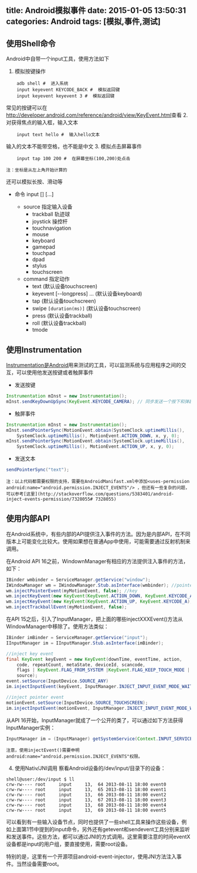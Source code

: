 title: Android模拟事件
date: 2015-01-05 13:50:31
categories: Android
tags: [模拟,事件,测试]
---
<!--more-->
## 使用Shell命令
Android中自带一个input工具，使用方法如下
1. 模拟按键操作
```shell
	adb shell #  进入系统
	input keyevent KEYCODE_BACK #  模拟返回键
	input keyevent keyevent 3 #  模拟返回键
```
常见的按键可以在<http://developer.android.com/reference/android/view/KeyEvent.html>查看
2. 对获得焦点的输入框，输入文本
```shell
	input text hello #  输入hello文本
```
输入的文本不能带空格，也不能是中文
3. 模拟点击屏幕事件
```shell
	input tap 100 200 #  在屏幕坐标(100,200)处点击
```
	
	注：坐标是从左上角开始计算的

还可以模拟长按、滑动等

- 命令 input [<source>] <command> [<arg>...]
	+ source 指定输入设备
		- trackball 轨迹球
		- joystick 操控杆
		- touchnavigation
		- mouse
		- keyboard
		- gamepad
		- touchpad
		- dpad
		- stylus
		- touchscreen
	+ command 指定动作
		- text <string> (默认设备touchscreen)
		- keyevent [--longpress] <key code number or name> ... (默认设备keyboard)
		- tap <x> <y> (默认设备touchscreen)
		- swipe <x1> <y1> <x2> <y2> `[duration(ms)]` (默认设备touchscreen)
		- press <dx> <dy> (默认设备trackball)
		- roll <dx> <dy> (默认设备trackball)
		- tmode <tmode>

## 使用Instrumentation
[Instrumentation是Android](http://developer.android.com/tools/testing/index.html)用来测试的工具，可以监测系统与应用程序之间的交互，可以使用他发送按键或者触屏事件

- 发送按键
```java
Instrumentation mInst = new Instrumentation();
mInst.sendKeyDownUpSync(KeyEvent.KEYCODE_CAMERA); // 同步发送一个按下和弹起事件
```

- 触屏事件
```java
Instrumentation mInst = new Instrumentation();  
mInst.sendPointerSync(MotionEvent.obtain(SystemClock.uptimeMillis(),  
    SystemClock.uptimeMillis(), MotionEvent.ACTION_DOWN, x, y, 0);
mInst.sendPointerSync(MotionEvent.obtain(SystemClock.uptimeMillis(),  
    SystemClock.uptimeMillis(), MotionEvent.ACTION_UP, x, y, 0);
```

- 发送文本
```java
sendPointerSync("text");
```

	注：以上代码都需要权限的支持，需要在AndroidManifast.xml中添加<uses-permission android:name="android.permission.INJECT_EVENTS"/> ，但还有一些复杂的问题，可以参考[这里](http://stackoverflow.com/questions/5383401/android-inject-events-permission/7328055# 7328055)


## 使用内部API
在Android系统中，有些内部的API提供注入事件的方法。因为是内部API，在不同版本上可能变化比较大。使用如果想在普通App中使用，可能需要通过反射机制来调用。

在Android API 16之前，WindownManager有相应的方法提供注入事件的方法，如下：
```java
IBinder wmbinder = ServiceManager.getService("window");  
IWindowManager wm = IWindowManager.Stub.asInterface(wmbinder); //pointer  
wm.injectPointerEvent(myMotionEvent, false); //key  
wm.injectKeyEvent(new KeyEvent(KeyEvent.ACTION_DOWN, KeyEvent.KEYCODE_A), false);  
wm.injectKeyEvent(new KeyEvent(KeyEvent.ACTION_UP, KeyEvent.KEYCODE_A), false); //trackball  
wm.injectTrackballEvent(myMotionEvent, false);  
```
在API 15之后，引入了InputManager，把上面的哪些injectXXXEvent()方法从WindowManager中移除了。使用方法类似：
```java
IBinder imBinder = ServiceManager.getService("input");  
IInputManager im = IInputManager.Stub.asInterface(imBinder);

//inject key event
final KeyEvent keyEvent = new KeyEvent(downTime, eventTime, action,  
    code, repeatCount, metaState, deviceId, scancode, 
    flags | KeyEvent.FLAG_FROM_SYSTEM |KeyEvent.FLAG_KEEP_TOUCH_MODE | KeyEvent.FLAG_SOFT_KEYBOARD, 
    source);
event.setSource(InputDevice.SOURCE_ANY)  
im.injectInputEvent(keyEvent, InputManager.INJECT_INPUT_EVENT_MODE_WAIT_FOR_FINISH);

//inject pointer event
motionEvent.setSource(InputDevice.SOURCE_TOUCHSCREEN);  
im.injectInputEvent(motionEvent, InputManager.INJECT_INPUT_EVENT_MODE_WAIT_FOR_FINISH);  
```
从API 16开始，InputManager就成了一个公开的类了，可以通过如下方法获得InputManager实例：
```java
InputManager im = (InputManager) getSystemService(Context.INPUT_SERVICE);  
```
	
	注意，使用injectEvent()需要申明android:name="android.permission.INJECT_EVENTS"权限。

4. 使用Nativ/JNI调用
察看Android设备的/dev/input/目录下的设备：
```shell
shell@user:/dev/input $ ll  
crw-rw---- root     input     13,  64 2013-08-11 18:00 event0  
crw-rw---- root     input     13,  65 2013-08-11 18:00 event1  
crw-rw---- root     input     13,  66 2013-08-11 18:00 event2  
crw-rw---- root     input     13,  67 2013-08-11 18:00 event3  
crw-rw---- root     input     13,  68 2013-08-11 18:00 event4  
crw-rw---- root     input     13,  69 2013-08-11 18:00 event5  
```
可以看到有一些输入设备节点，同时也提供了一些shell工具来操作这些设备，例如上面第1节中提到的input命令，另外还有getevent和sendevent工具分别来监听和发送事件。这些方法，都可以通过JNI的方式调用。这里需要注意的时间eventX设备都是input的用户组，要直接使用，需要root设备。

特别的是，这里有一个开源项目android-event-injector，使用JNI方法注入事件。当然设备需要root。